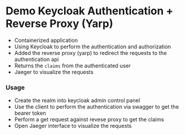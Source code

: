 # Demo Keycloak Authentication + Reverse Proxy (Yarp)

- Containerized application
- Using Keycloak to perform the authentication and authorization
- Added the reverse proxy (yarp) to redirect the requests to the authentication api
- Returns the ```claims``` from the authenticated user
- Jaeger to visualize the requests

### Usage

- Create the realm into keycloak admin control panel
- Use the client to perform the authentication via swagger to get the bearer token
- Perform a get request against revese proxy to get the claims
- Open Jaeger interface to visualize the requests
